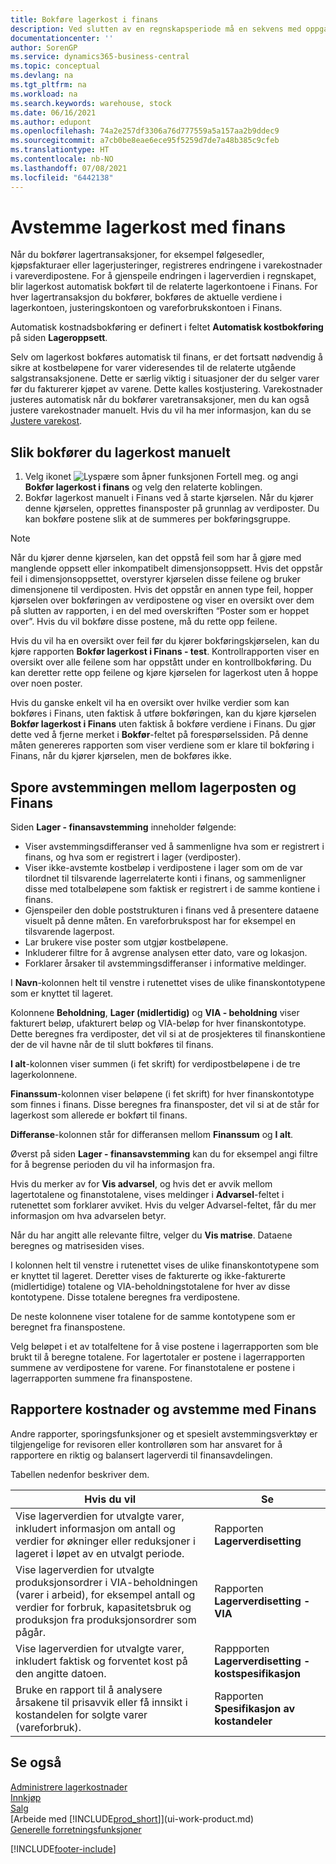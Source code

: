 ```yaml
---
title: Bokføre lagerkost i finans
description: Ved slutten av en regnskapsperiode må en sekvens med oppgaver innen kostkontroll og sporing utføres for å rapportere en korrekt og balansert lagerverdi.
documentationcenter: ''
author: SorenGP
ms.service: dynamics365-business-central
ms.topic: conceptual
ms.devlang: na
ms.tgt_pltfrm: na
ms.workload: na
ms.search.keywords: warehouse, stock
ms.date: 06/16/2021
ms.author: edupont
ms.openlocfilehash: 74a2e257df3306a76d777559a5a157aa2b9ddec9
ms.sourcegitcommit: a7cb0be8eae6ece95f5259d7de7a48b385c9cfeb
ms.translationtype: HT
ms.contentlocale: nb-NO
ms.lasthandoff: 07/08/2021
ms.locfileid: "6442138"
---
```

# <a name="reconcile-inventory-costs-with-the-general-ledger"></a>Avstemme lagerkost med finans
Når du bokfører lagertransaksjoner, for eksempel følgesedler, kjøpsfakturaer eller lagerjusteringer, registreres endringene i varekostnader i vareverdipostene. For å gjenspeile endringen i lagerverdien i regnskapet, blir lagerkost automatisk bokført til de relaterte lagerkontoene i Finans. For hver lagertransaksjon du bokfører, bokføres de aktuelle verdiene i lagerkontoen, justeringskontoen og vareforbrukskontoen i Finans.

Automatisk kostnadsbokføring er definert i feltet **Automatisk kostbokføring** på siden **Lageroppsett**.

Selv om lagerkost bokføres automatisk til finans, er det fortsatt nødvendig å sikre at kostbeløpene for varer videresendes til de relaterte utgående salgstransaksjonene. Dette er særlig viktig i situasjoner der du selger varer før du fakturerer kjøpet av varene. Dette kalles kostjustering. Varekostnader justeres automatisk når du bokfører varetransaksjoner, men du kan også justere varekostnader manuelt. Hvis du vil ha mer informasjon, kan du se [Justere varekost](inventory-how-adjust-item-costs.md).

## <a name="to-post-inventory-costs-manually"></a>Slik bokfører du lagerkost manuelt
1. Velg ikonet ![Lyspære som åpner funksjonen Fortell meg.](media/ui-search/search_small.png "Fortell hva du vil gjøre") og angi **Bokfør lagerkost i finans** og velg den relaterte koblingen.
2. Bokfør lagerkost manuelt i Finans ved å starte kjørselen. Når du kjører denne kjørselen, opprettes finansposter på grunnlag av verdiposter. Du kan bokføre postene slik at de summeres per bokføringsgruppe.

> [!NOTE]  
> Når du kjører denne kjørselen, kan det oppstå feil som har å gjøre med manglende oppsett eller inkompatibelt dimensjonsoppsett. Hvis det oppstår feil i dimensjonsoppsettet, overstyrer kjørselen disse feilene og bruker dimensjonene til verdiposten. Hvis det oppstår en annen type feil, hopper kjørselen over bokføringen av verdipostene og viser en oversikt over dem på slutten av rapporten, i en del med overskriften “Poster som er hoppet over”. Hvis du vil bokføre disse postene, må du rette opp feilene.

Hvis du vil ha en oversikt over feil før du kjører bokføringskjørselen, kan du kjøre rapporten **Bokfør lagerkost i Finans - test**. Kontrollrapporten viser en oversikt over alle feilene som har oppstått under en kontrollbokføring. Du kan deretter rette opp feilene og kjøre kjørselen for lagerkost uten å hoppe over noen poster.

Hvis du ganske enkelt vil ha en oversikt over hvilke verdier som kan bokføres i Finans, uten faktisk å utføre bokføringen, kan du kjøre kjørselen **Bokfør lagerkost i Finans** uten faktisk å bokføre verdiene i Finans. Du gjør dette ved å fjerne merket i **Bokfør**-feltet på forespørselssiden. På denne måten genereres rapporten som viser verdiene som er klare til bokføring i Finans, når du kjører kjørselen, men de bokføres ikke.

## <a name="to-audit-the-reconciliation-between-the-inventory-ledger-and-the-general-ledger"></a>Spore avstemmingen mellom lagerposten og Finans
Siden **Lager - finansavstemming** inneholder følgende:

- Viser avstemmingsdifferanser ved å sammenligne hva som er registrert i finans, og hva som er registrert i lager (verdiposter).
- Viser ikke-avstemte kostbeløp i verdipostene i lager som om de var tilordnet til tilsvarende lagerrelaterte konti i finans, og sammenligner disse med totalbeløpene som faktisk er registrert i de samme kontiene i finans.
- Gjenspeiler den doble poststrukturen i finans ved å presentere dataene visuelt på denne måten. En vareforbrukspost har for eksempel en tilsvarende lagerpost.
- Lar brukere vise poster som utgjør kostbeløpene.
- Inkluderer filtre for å avgrense analysen etter dato, vare og lokasjon.
- Forklarer årsaker til avstemmingsdifferanser i informative meldinger.


I **Navn**-kolonnen helt til venstre i rutenettet vises de ulike finanskontotypene som er knyttet til lageret.

Kolonnene **Beholdning**, **Lager (midlertidig)** og **VIA - beholdning** viser fakturert beløp, ufakturert beløp og VIA-beløp for hver finanskontotype. Dette beregnes fra verdiposter, det vil si at de prosjekteres til finanskontiene der de vil havne når de til slutt bokføres til finans.

**I alt**-kolonnen viser summen (i fet skrift) for verdipostbeløpene i de tre lagerkolonnene.

**Finanssum**-kolonnen viser beløpene (i fet skrift) for hver finanskontotype som finnes i finans. Disse beregnes fra finansposter, det vil si at de står for lagerkost som allerede er bokført til finans.

**Differanse**-kolonnen står for differansen mellom **Finanssum** og **I alt**.

Øverst på siden **Lager - finansavstemming** kan du for eksempel angi filtre for å begrense perioden du vil ha informasjon fra.

Hvis du merker av for **Vis advarsel**, og hvis det er avvik mellom lagertotalene og finanstotalene, vises meldinger i **Advarsel**-feltet i rutenettet som forklarer avviket. Hvis du velger Advarsel-feltet, får du mer informasjon om hva advarselen betyr.

Når du har angitt alle relevante filtre, velger du **Vis matrise**. Dataene beregnes og matrisesiden vises.

I kolonnen helt til venstre i rutenettet vises de ulike finanskontotypene som er knyttet til lageret. Deretter vises de fakturerte og ikke-fakturerte (midlertidige) totalene og VIA-beholdningstotalene for hver av disse kontotypene. Disse totalene beregnes fra verdipostene.

De neste kolonnene viser totalene for de samme kontotypene som er beregnet fra finanspostene.

Velg beløpet i et av totalfeltene for å vise postene i lagerrapporten som ble brukt til å beregne totalene. For lagertotaler er postene i lagerrapporten summene av verdipostene for varene. For finanstotalene er postene i lagerrapporten summene fra finanspostene.

## <a name="reporting-costs-and-reconciling-with-the-general-ledger"></a>Rapportere kostnader og avstemme med Finans
Andre rapporter, sporingsfunksjoner og et spesielt avstemmingsverktøy er tilgjengelige for revisoren eller kontrolløren som har ansvaret for å rapportere en riktig og balansert lagerverdi til finansavdelingen.

Tabellen nedenfor beskriver dem.    

|**Hvis du vil**|**Se**|  
|------------|-------------|  
|Vise lagerverdien for utvalgte varer, inkludert informasjon om antall og verdier for økninger eller reduksjoner i lageret i løpet av en utvalgt periode.|Rapporten **Lagerverdisetting**|  
|Vise lagerverdien for utvalgte produksjonsordrer i VIA-beholdningen (varer i arbeid), for eksempel antall og verdier for forbruk, kapasitetsbruk og produksjon fra produksjonsordrer som pågår.|Rapporten **Lagerverdisetting - VIA**|  
|Vise lagerverdien for utvalgte varer, inkludert faktisk og forventet kost på den angitte datoen.|Rappporten **Lagerverdisetting - kostspesifikasjon**|  
|Bruke en rapport til å analysere årsakene til prisavvik eller få innsikt i kostandelen for solgte varer (vareforbruk).|Rapporten **Spesifikasjon av kostandeler**|  

## <a name="see-also"></a>Se også  
[Administrere lagerkostnader](finance-manage-inventory-costs.md)  
[Innkjøp](purchasing-manage-purchasing.md)  
[Salg](sales-manage-sales.md)    
[Arbeide med [!INCLUDE[prod_short](includes/prod_short.md)]](ui-work-product.md)  
[Generelle forretningsfunksjoner](ui-across-business-areas.md)


[!INCLUDE[footer-include](includes/footer-banner.md)]